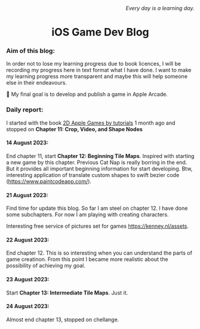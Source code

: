 <div id="citation" align="right">
  <i>
    Every day is a learning day.
  </i>
</div>

<div id="header" align="center">
  <h1>
    iOS Game Dev Blog
  </h1>
</div>

### Aim of this blog:

In order not to lose my learning progress due to book licences, I will be recording my progress here in text format what I have done. I want to make my learning progress more transparent and maybe this will help someone else in their endeavours.

:star2: My final goal is to develop and publish a game in Apple Arcade.

### Daily report:

I started with the book [2D Apple Games by tutorials](https://www.kodeco.com/379-2d-apple-games-by-tutorials-updated-for-swift-4-and-ios-11) 1 month ago and stopped on **Chapter 11: Crop, Video, and Shape Nodes**

#### 14 August 2023: 
End chapter 11, start **Chapter 12: Beginning Tile Maps**. Inspired with starting a new game by this chapter. Previous Cat Nap is really borring in the end. But it provides all important beginning information for start developing.
Btw, interesting application of translate custom shapes to swift bezier code (https://www.paintcodeapp.com/).

#### 21 August 2023:
Find time for update this blog. So far I am steel on chapter 12. I have done some subchapters. For now I am playing with creating characters. 

Interesting free service of pictures set for games https://kenney.nl/assets.

#### 22 August 2023:
End chapter 12. This is so interesting when you can understand the parts of game creatinon. From this point I became more realistic about the possibility of achieving my goal.

#### 23 August 2023:
Start **Chapter 13: Intermediate Tile Maps**. Just it.

#### 24 August 2023:
Almost end chapter 13, stopped on chellange.

